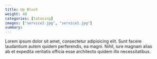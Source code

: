 ```yaml
---
title: Up Blush
weight: 40
categories: [tatooing]
images: ["service2.jpg", "service1.jpg"]
summary: 
---
```

Lorem ipsum dolor sit amet, consectetur adipisicing elit. Sunt facere laudantium autem quidem perferendis, ea magni. Nihil, iure magnam alias ab et expedita veritatis officia esse architecto quidem illo necessitatibus.
